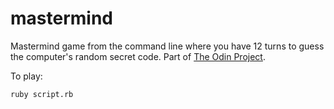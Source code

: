 # mastermind
Mastermind game from the command line where you have 12 turns to guess the 
computer's random secret code. 
Part of [The Odin Project](https://www.theodinproject.com/lessons/ruby-mastermind).

To play:
```
ruby script.rb
```
